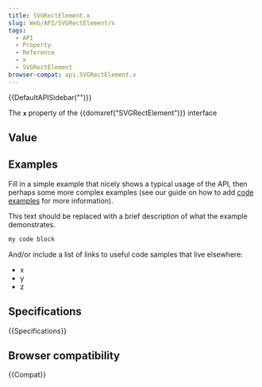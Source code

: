 ```yaml
---
title: SVGRectElement.x
slug: Web/API/SVGRectElement/x
tags:
  - API
  - Property
  - Reference
  - x
  - SVGRectElement
browser-compat: api.SVGRectElement.x
---
```

{{DefaultAPISidebar("")}}

The **`x`** property of the {{domxref("SVGRectElement")}} interface 

## Value



## Examples

Fill in a simple example that nicely shows a typical usage of the API, then perhaps some more complex examples (see our guide on how to add [code examples](/en-US/docs/MDN/Contribute/Structures/Code_examples) for more information).

This text should be replaced with a brief description of what the example demonstrates.

```js
my code block
```

And/or include a list of links to useful code samples that live elsewhere:

*   x
*   y
*   z

## Specifications

{{Specifications}}

## Browser compatibility

{{Compat}}


